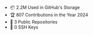 <!--START_SECTION:github-data-->
<ul>
<li>📦 2.2M Used in GitHub's Storage</li>
<li>🏆 807 Contributions in the Year 2024</li>
<li>📜 3 Public Repositories</li>
<li>🔑 0 SSH Keys</li>
</ul>
<!--END_SECTION:github-data-->
